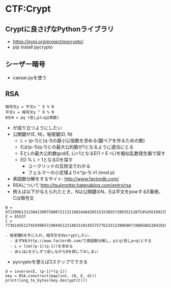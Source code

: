 # CTF:Crypt
## Cryptに良さげなPythonライブラリ
- https://pypi.org/project/pycrypto/
- pip install pycrypto

## シーザー暗号
- caesar.pyを使う

## RSA

```
暗号文y = 平文x ^ E % N
平文x = 暗号文y ^ D % N
NをN = pq (但しpとqは素数)
```
- が成り立つようにしたい
- 公開鍵が(E, N)，秘密鍵(D, N)
  - L = (p-1)と(q-1)の最小公倍数を求める(鍵ペアを作るための数)
  - Eは(p-1)(q-1)との最大公約数が1となるように適当にとる
  - EとLの最大公約数gcd(E, L)=1となるE(1 < E <L)を擬似乱数発生器で探す
  - ED % L = 1となるDを探す
    - ユークリッドの互除法でわかる
    - フェルマーの小定理よりx^(p-1) ≡1 (mod p)
- 素因数分解をするサイト: http://www.factordb.com/
- RSAについて:http://tsujimotter.hatenablog.com/entry/rsa
- 例えば以下が与えられたとき，Nは公開鍵のN，Eは平文をpowするE乗根，Cは暗号文

```
N = 97139961312384239075080721131188244842051515305572003521287545456189235939577
E = 65537
C = 77361455127455996572404451221401510145575776233122006907198858022042920987316
```

    - 秘密鍵Dを手に入れ，暗号文をDecryptしたい．
      - まずNをhttp://www.factordb.com/で素因数分解し，pとq(但しp<q)とする
      - L = lcm((p-1)(q-1))を求める
      - あとはLを少しずつ足しながらDを探しておしまい

- pycryptoを使えば3ステップでできる

```
d = inverse(E, (p-1)*(q-1))
key = RSA.construct(map(int, (N, E, d)))
print(long_to_bytes(key.decrypt(C)))
```

